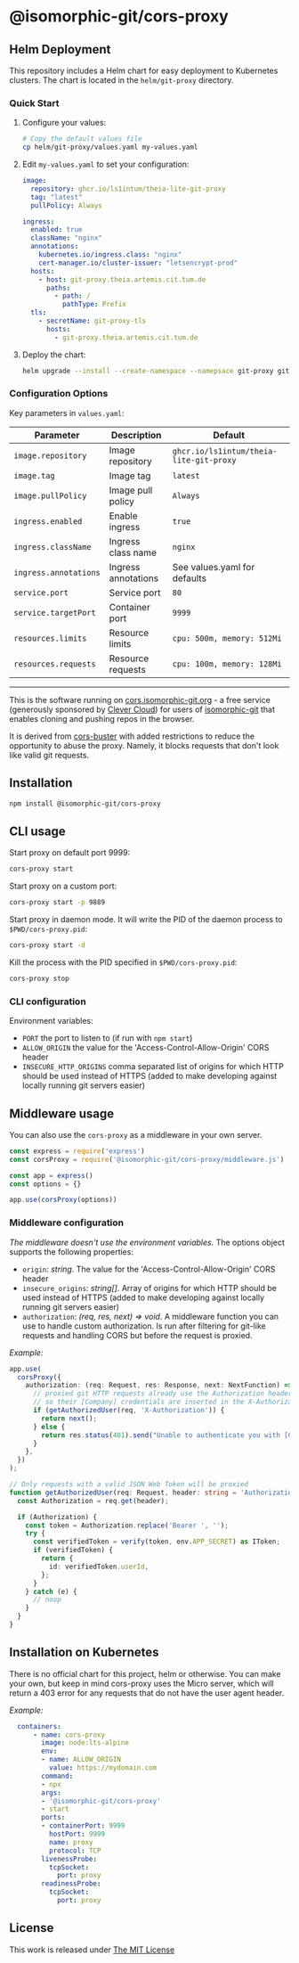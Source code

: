 # @isomorphic-git/cors-proxy

## Helm Deployment

This repository includes a Helm chart for easy deployment to Kubernetes clusters. The chart is located in the `helm/git-proxy` directory.

### Quick Start

1. Configure your values:

   ```bash
   # Copy the default values file
   cp helm/git-proxy/values.yaml my-values.yaml
   ```

2. Edit `my-values.yaml` to set your configuration:

   ```yaml
   image:
     repository: ghcr.io/ls1intum/theia-lite-git-proxy
     tag: "latest"
     pullPolicy: Always

   ingress:
     enabled: true
     className: "nginx"
     annotations:
       kubernetes.io/ingress.class: "nginx"
       cert-manager.io/cluster-issuer: "letsencrypt-prod"
     hosts:
       - host: git-proxy.theia.artemis.cit.tum.de
         paths:
           - path: /
             pathType: Prefix
     tls:
       - secretName: git-proxy-tls
         hosts:
           - git-proxy.theia.artemis.cit.tum.de
   ```

3. Deploy the chart:

   ```bash
   helm upgrade --install --create-namespace --namepsace git-proxy git-proxy ./helm/git-proxy 
   ```

### Configuration Options

Key parameters in `values.yaml`:

| Parameter | Description | Default |
|-----------|-------------|---------|
| `image.repository` | Image repository | `ghcr.io/ls1intum/theia-lite-git-proxy` |
| `image.tag` | Image tag | `latest` |
| `image.pullPolicy` | Image pull policy | `Always` |
| `ingress.enabled` | Enable ingress | `true` |
| `ingress.className` | Ingress class name | `nginx` |
| `ingress.annotations` | Ingress annotations | See values.yaml for defaults |
| `service.port` | Service port | `80` |
| `service.targetPort` | Container port | `9999` |
| `resources.limits` | Resource limits | `cpu: 500m, memory: 512Mi` |
| `resources.requests` | Resource requests | `cpu: 100m, memory: 128Mi` |

---

This is the software running on [cors.isomorphic-git.org](https://cors.isomorphic-git.org/) -
a free service (generously sponsored by [Clever Cloud](https://www.clever-cloud.com/?utm_source=ref&utm_medium=link&utm_campaign=isomorphic-git))
for users of [isomorphic-git](https://isomorphic-git.org) that enables cloning and pushing repos in the browser.

It is derived from [cors-buster](https://github.com/wmhilton/cors-buster) with added restrictions to reduce the opportunity to abuse the proxy.
Namely, it blocks requests that don't look like valid git requests.

## Installation

```sh
npm install @isomorphic-git/cors-proxy
```

## CLI usage

Start proxy on default port 9999:

```sh
cors-proxy start
```

Start proxy on a custom port:

```sh
cors-proxy start -p 9889
```

Start proxy in daemon mode. It will write the PID of the daemon process to `$PWD/cors-proxy.pid`:

```sh
cors-proxy start -d
```

Kill the process with the PID specified in `$PWD/cors-proxy.pid`:

```sh
cors-proxy stop
```

### CLI configuration

Environment variables:
- `PORT` the port to listen to (if run with `npm start`)
- `ALLOW_ORIGIN` the value for the 'Access-Control-Allow-Origin' CORS header
- `INSECURE_HTTP_ORIGINS` comma separated list of origins for which HTTP should be used instead of HTTPS (added to make developing against locally running git servers easier)


## Middleware usage

You can also use the `cors-proxy` as a middleware in your own server.

```js
const express = require('express')
const corsProxy = require('@isomorphic-git/cors-proxy/middleware.js')

const app = express()
const options = {}

app.use(corsProxy(options))

```

### Middleware configuration

*The middleware doesn't use the environment variables.* The options object supports the following properties:

- `origin`: _string_. The value for the 'Access-Control-Allow-Origin' CORS header
- `insecure_origins`: _string[]_. Array of origins for which HTTP should be used instead of HTTPS (added to make developing against locally running git servers easier)
- `authorization`: _(req, res, next) => void_. A middleware function you can use to handle custom authorization. Is run after filtering for git-like requests and handling CORS but before the request is proxied.

_Example:_
```ts
app.use(
  corsProxy({
    authorization: (req: Request, res: Response, next: NextFunction) => {
      // proxied git HTTP requests already use the Authorization header for git credentials,
      // so their [Company] credentials are inserted in the X-Authorization header instead.
      if (getAuthorizedUser(req, 'X-Authorization')) {
        return next();
      } else {
        return res.status(401).send("Unable to authenticate you with [Company]'s git proxy");
      }
    },
  })
);

// Only requests with a valid JSON Web Token will be proxied
function getAuthorizedUser(req: Request, header: string = 'Authorization') {
  const Authorization = req.get(header);

  if (Authorization) {
    const token = Authorization.replace('Bearer ', '');
    try {
      const verifiedToken = verify(token, env.APP_SECRET) as IToken;
      if (verifiedToken) {
        return {
          id: verifiedToken.userId,
        };
      }
    } catch (e) {
      // noop
    }
  }
}
```

## Installation on Kubernetes

There is no official chart for this project, helm or otherwise. You can make your own, but keep in mind cors-proxy uses the Micro server, which will return a 403 error for any requests that do not have the user agent header.

_Example:_
```yaml
  containers:
      - name: cors-proxy
        image: node:lts-alpine
        env:
        - name: ALLOW_ORIGIN
          value: https://mydomain.com
        command:
        - npx
        args:
        - '@isomorphic-git/cors-proxy'
        - start
        ports:
        - containerPort: 9999
          hostPort: 9999
          name: proxy
          protocol: TCP
        livenessProbe:
          tcpSocket:
            port: proxy
        readinessProbe:
          tcpSocket:
            port: proxy
```

## License

This work is released under [The MIT License](https://opensource.org/licenses/MIT)
